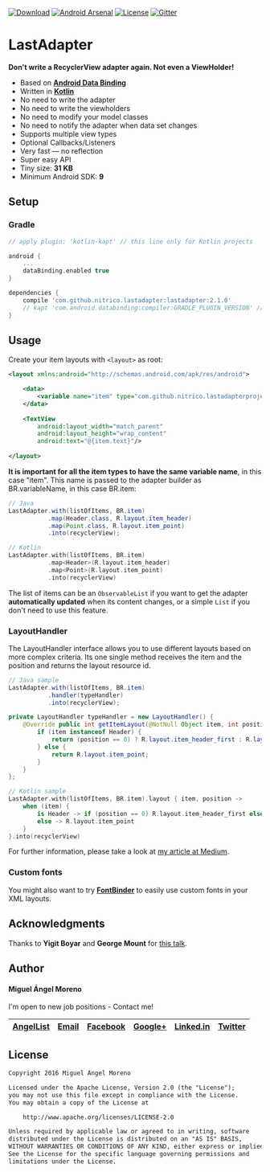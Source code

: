 [![Download](https://api.bintray.com/packages/moreno/maven/lastadapter/images/download.svg)](https://bintray.com/moreno/maven/lastadapter/_latestVersion)
[![Android Arsenal](https://img.shields.io/badge/Android%20Arsenal-LastAdapter-brightgreen.svg?style=flat)](http://android-arsenal.com/details/1/3810)
[![License](https://img.shields.io/badge/License-Apache%202.0-orange.svg)](https://opensource.org/licenses/Apache-2.0)
[![Gitter](https://badges.gitter.im/nitrico/LastAdapter.svg)](https://gitter.im/nitrico/LastAdapter?utm_source=badge&utm_medium=badge&utm_campaign=pr-badge)

# LastAdapter

**Don't write a RecyclerView adapter again. Not even a ViewHolder!**

* Based on [**Android Data Binding**](https://developer.android.com/topic/libraries/data-binding/index.html)
* Written in [**Kotlin**](http://kotlinlang.org)
* No need to write the adapter
* No need to write the viewholders
* No need to modify your model classes
* No need to notify the adapter when data set changes
* Supports multiple view types
* Optional Callbacks/Listeners
* Very fast — no reflection
* Super easy API
* Tiny size: **31 KB**
* Minimum Android SDK: **9**


## Setup

### Gradle

```gradle
// apply plugin: 'kotlin-kapt' // this line only for Kotlin projects

android {
    ...
    dataBinding.enabled true 
}

dependencies {
    compile 'com.github.nitrico.lastadapter:lastadapter:2.1.0'
    // kapt 'com.android.databinding:compiler:GRADLE_PLUGIN_VERSION' // this line only for Kotlin projects
}
```


## Usage

Create your item layouts with `<layout>` as root:

```xml
<layout xmlns:android="http://schemas.android.com/apk/res/android">

    <data>
        <variable name="item" type="com.github.nitrico.lastadapterproject.item.Header"/>
    </data>
    
    <TextView
        android:layout_width="match_parent"
        android:layout_height="wrap_content"
        android:text="@{item.text}"/>
        
</layout>
```

**It is important for all the item types to have the same variable name**, in this case "item". 
This name is passed to the adapter builder as BR.variableName, in this case BR.item:

```java
// Java
LastAdapter.with(listOfItems, BR.item)
           .map(Header.class, R.layout.item_header)
           .map(Point.class, R.layout.item_point)
           .into(recyclerView);
```
```kotlin     
// Kotlin
LastAdapter.with(listOfItems, BR.item)
           .map<Header>(R.layout.item_header)
           .map<Point>(R.layout.item_point)
           .into(recyclerView)
```

The list of items can be an `ObservableList` if you want to get the adapter **automatically updated** when its content changes, or a simple `List` if you don't need to use this feature.


### LayoutHandler

The LayoutHandler interface allows you to use different layouts based on more complex criteria. Its one single method receives the item and the position and returns the layout resource id.

```java
// Java sample
LastAdapter.with(listOfItems, BR.item)
           .handler(typeHandler)
           .into(recyclerView);

private LayoutHandler typeHandler = new LayoutHandler() {
    @Override public int getItemLayout(@NotNull Object item, int position) {
        if (item instanceof Header) {
            return (position == 0) ? R.layout.item_header_first : R.layout.item_header;
        } else {
            return R.layout.item_point;
        }
    }
};
```
```kotlin
// Kotlin sample
LastAdapter.with(listOfItems, BR.item).layout { item, position ->
    when (item) {
        is Header -> if (position == 0) R.layout.item_header_first else R.layout.item_header
        else -> R.layout.item_point 
    }
}.into(recyclerView)
```

For further information, please take a look at [my article at Medium](https://medium.com/@miguelangelmoreno/dont-write-recyclerview-adapters-b1dbc2c683bb).

### Custom fonts

You might also want to try [**FontBinder**](https://github.com/nitrico/FontBinder) to easily use custom fonts in your XML layouts.


## Acknowledgments

Thanks to **Yigit Boyar** and **George Mount** for [this talk](https://realm.io/news/data-binding-android-boyar-mount/).


## Author

#### Miguel Ángel Moreno

I'm open to new job positions - Contact me!

|[AngelList](https://angel.co/miguelangelmoreno)|[Email](mailto:nitrico@gmail.com)|[Facebook](https://www.facebook.com/miguelangelmoreno)|[Google+](https://plus.google.com/+Miguel%C3%81ngelMorenoS) |[Linked.in](https://www.linkedin.com/in/morenomiguelangel)|[Twitter](https://twitter.com/nitrico/)
|---|---|---|---|---|---|


## License

```txt
Copyright 2016 Miguel Ángel Moreno

Licensed under the Apache License, Version 2.0 (the "License");
you may not use this file except in compliance with the License.
You may obtain a copy of the License at

    http://www.apache.org/licenses/LICENSE-2.0

Unless required by applicable law or agreed to in writing, software
distributed under the License is distributed on an "AS IS" BASIS,
WITHOUT WARRANTIES OR CONDITIONS OF ANY KIND, either express or implied.
See the License for the specific language governing permissions and
limitations under the License.
```
